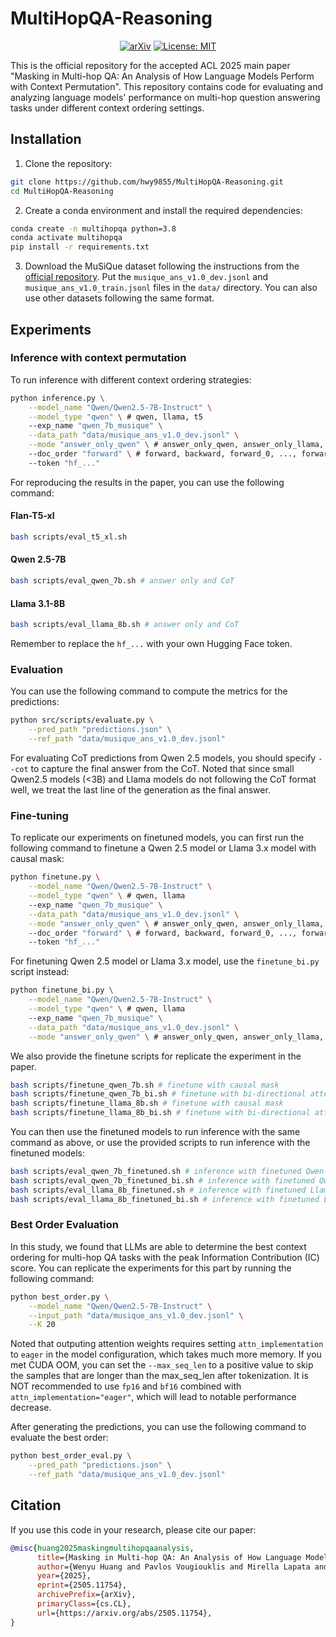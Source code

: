 # MultiHopQA-Reasoning

<div align="center">

[![arXiv](https://img.shields.io/badge/arXiv-2505.11754-b31b1b.svg)](https://arxiv.org/abs/2505.11754)
[![License: MIT](https://img.shields.io/badge/License-MIT-yellow.svg)](https://opensource.org/licenses/MIT)

</div>  

This is the official repository for the accepted ACL 2025 main paper "Masking in Multi-hop QA: An Analysis of How Language Models Perform with Context Permutation". This repository contains code for evaluating and analyzing language models' performance on multi-hop question answering tasks under different context ordering settings.

## Installation

1. Clone the repository:
```bash
git clone https://github.com/hwy9855/MultiHopQA-Reasoning.git
cd MultiHopQA-Reasoning
```

2. Create a conda environment and install the required dependencies:
```bash
conda create -n multihopqa python=3.8
conda activate multihopqa
pip install -r requirements.txt
```

3. Download the MuSiQue dataset following the instructions from the [official repository](https://github.com/StonyBrookNLP/musique). Put the `musique_ans_v1.0_dev.jsonl` and `musique_ans_v1.0_train.jsonl` files in the `data/` directory. You can also use other datasets following the same format.

## Experiments

### Inference with context permutation

To run inference with different context ordering strategies:

```bash
python inference.py \
    --model_name "Qwen/Qwen2.5-7B-Instruct" \
    --model_type "qwen" \ # qwen, llama, t5
    --exp_name "qwen_7b_musique" \
    --data_path "data/musique_ans_v1.0_dev.jsonl" \
    --mode "answer_only_qwen" \ # answer_only_qwen, answer_only_llama, cot, ft_qwen, ft_llama, t5
    --doc_order "forward" \ # forward, backward, forward_0, ..., forward_5
    --token "hf_..." 
```

For reproducing the results in the paper, you can use the following command:

#### Flan-T5-xl
```bash
bash scripts/eval_t5_xl.sh
```

#### Qwen 2.5-7B
```bash
bash scripts/eval_qwen_7b.sh # answer only and CoT
```

#### Llama 3.1-8B
```bash
bash scripts/eval_llama_8b.sh # answer only and CoT
```

Remember to replace the `hf_...` with your own Hugging Face token.

### Evaluation

You can use the following command to compute the metrics for the predictions:

```bash
python src/scripts/evaluate.py \
    --pred_path "predictions.json" \
    --ref_path "data/musique_ans_v1.0_dev.jsonl"
```

For evaluating CoT predictions from Qwen 2.5 models, you should specify `--cot` to capture the final answer from the CoT. Noted that since small Qwen2.5 models (<3B) and Llama models do not following the CoT format well, we treat the last line of the generation as the final answer.

### Fine-tuning

To replicate our experiments on finetuned models, you can first run the following command to finetune a Qwen 2.5 model or Llama 3.x model with causal mask:

```bash
python finetune.py \
    --model_name "Qwen/Qwen2.5-7B-Instruct" \
    --model_type "qwen" \ # qwen, llama
    --exp_name "qwen_7b_musique" \
    --data_path "data/musique_ans_v1.0_dev.jsonl" \
    --mode "answer_only_qwen" \ # answer_only_qwen, answer_only_llama, cot, ft_qwen, ft_llama, t5
    --doc_order "forward" \ # forward, backward, forward_0, ..., forward_5
    --token "hf_..." 
```

For finetuning Qwen 2.5 model or Llama 3.x model, use the `finetune_bi.py` script instead:

```bash
python finetune_bi.py \
    --model_name "Qwen/Qwen2.5-7B-Instruct" \
    --model_type "qwen" \ # qwen, llama
    --exp_name "qwen_7b_musique" \
    --data_path "data/musique_ans_v1.0_dev.jsonl" \
    --mode "answer_only_qwen" \ # answer_only_qwen, answer_only_llama, cot, ft_qwen, ft_llama, t5
```

We also provide the finetune scripts for replicate the experiment in the paper.

```bash
bash scripts/finetune_qwen_7b.sh # finetune with causal mask
bash scripts/finetune_qwen_7b_bi.sh # finetune with bi-directional attention
bash scripts/finetune_llama_8b.sh # finetune with causal mask
bash scripts/finetune_llama_8b_bi.sh # finetune with bi-directional attention
```

You can then use the finetuned models to run inference with the same command as above, or use the provided scripts to run inference with the finetuned models:

```bash
bash scripts/eval_qwen_7b_finetuned.sh # inference with finetuned Qwen 2.5 7B model
bash scripts/eval_qwen_7b_finetuned_bi.sh # inference with finetuned Qwen 2.5 7B model with bi-directional attention
bash scripts/eval_llama_8b_finetuned.sh # inference with finetuned Llama 3.1 8B model
bash scripts/eval_llama_8b_finetuned_bi.sh # inference with finetuned Llama 3.1 8B model with bi-directional attention
```

### Best Order Evaluation

In this study, we found that LLMs are able to determine the best context ordering for multi-hop QA tasks with the peak Information Contribution (IC) score. You can replicate the experiments for this part by running the following command:

```bash
python best_order.py \
    --model_name "Qwen/Qwen2.5-7B-Instruct" \
    --input_path "data/musique_ans_v1.0_dev.jsonl" \
    --K 20
```

Noted that outputing attention weights requires setting `attn_implementation` to `eager` in the model configuration, which takes much more memory. If you met CUDA OOM, you can set the `--max_seq_len` to a positive value to skip the samples that are longer than the max_seq_len after tokenization. It is NOT recommended to use `fp16` and `bf16` combined with `attn_implementation="eager"`, which will lead to notable performance decrease.

After generating the predictions, you can use the following command to evaluate the best order:

```bash
python best_order_eval.py \
    --pred_path "predictions.json" \
    --ref_path "data/musique_ans_v1.0_dev.jsonl"
```
## Citation

If you use this code in your research, please cite our paper:

```bibtex
@misc{huang2025maskingmultihopqaanalysis,
      title={Masking in Multi-hop QA: An Analysis of How Language Models Perform with Context Permutation}, 
      author={Wenyu Huang and Pavlos Vougiouklis and Mirella Lapata and Jeff Z. Pan},
      year={2025},
      eprint={2505.11754},
      archivePrefix={arXiv},
      primaryClass={cs.CL},
      url={https://arxiv.org/abs/2505.11754}, 
}
```